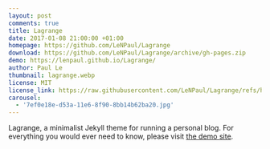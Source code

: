 ```yaml
---
layout: post
comments: true
title: Lagrange
date: 2017-01-08 21:00:00 +01:00
homepage: https://github.com/LeNPaul/Lagrange
download: https://github.com/LeNPaul/Lagrange/archive/gh-pages.zip
demo: https://lenpaul.github.io/Lagrange/
author: Paul Le
thumbnail: lagrange.webp
license: MIT
license_link: https://raw.githubusercontent.com/LeNPaul/Lagrange/refs/heads/gh-pages/LICENSE.md
carousel:
  - '7ef0e18e-d53a-11e6-8f90-8bb14b62ba20.jpg'
---
```


Lagrange, a minimalist Jekyll theme for running a personal blog. For everything you would ever need to know, please visit [the demo site](https://lenpaul.github.io/Lagrange/).

